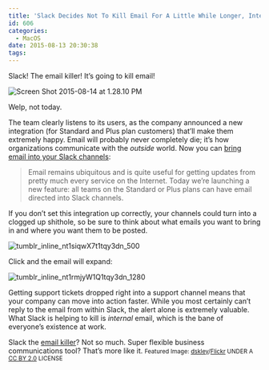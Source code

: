 ```yaml
---
title: 'Slack Decides Not To Kill Email For A Little While Longer, Integrates It Instead'
id: 606
categories:
  - MacOS
date: 2015-08-13 20:30:38
tags:
---
```


<div readability="13">

Slack! The email killer! It’s going to kill email!

![Screen Shot 2015-08-14 at 1.28.10 PM](http://www.pavlov.im/wp-content/uploads/images/wppipes/2015-08/16462a5393.png)

Welp, not today.

The team clearly listens to its users, as the company announced a new integration (for Standard and Plus plan customers) that’ll make them extremely happy. Email will probably never completely die; it’s how organizations communicate with the _outside_ world. Now you can [bring email into your Slack channels](http://slackhq.com/post/126629257535/email):
> Email remains ubiquitous and is quite useful for getting updates from pretty much every service on the Internet. Today we’re launching a new feature: all teams on the Standard or Plus plans can have email directed into Slack channels.

If you don’t set this integration up correctly, your channels could turn into a clogged up shithole, so be sure to think about what emails you want to bring in and where you want them to be posted.

<div>
<div/></div>

![tumblr_inline_nt1siqwX7t1tqy3dn_500](http://www.pavlov.im/wp-content/uploads/images/wppipes/2015-08/1a18acf8a7.png)

Click and the email will expand:

![tumblr_inline_nt1rmjyW1Q1tqy3dn_1280](http://www.pavlov.im/wp-content/uploads/images/wppipes/2015-08/f11c543e0b.png)

Getting support tickets dropped right into a support channel means that your company can move into action faster. While you most certainly can’t reply to the email from within Slack, the alert alone is extremely valuable. What Slack is helping to kill is _internal_ email, which is the bane of everyone’s existence at work.

Slack the [email killer](http://www.nytimes.com/2015/03/12/technology/slack-the-office-messaging-app-that-may-finally-sink-email.html?_r=0)? Not so much. Super flexible business communications tool? That’s more like it.
<small>Featured Image: [dskley](https://www.flickr.com/photos/dskley/15741576451/in/photolist-pZ2Gfx-55McrW-55McqL-65iKhd-7jRFdt-56L62t-8e9Q2g-m45bz-cgypa5-5QPQ6o-djMJJm-4jo3sr-8fs4tQ-fxDxER-dHo3mh-796MrS-69TGPE-55GZVX-8rtCTW-dQEgYk-9a6qbz-pTvhba-pTPmsm-8xpUJ-8vsa2z-6oM8v-5YiZh5-tokn5N-37HDRY-4dwxBg-7ieF9K-8hoq2K-5Rqu3V-bvGdro-6apFK7-o7wEN-8o3Bbb-6MmXWr-7fnon2-5qUo9K-9cL1nB-4jz83R-8pav4-kjq9u-8dycB-8edbfb-7tCRy2-8e97x6-9nsVFd-5h66iY)/[Flickr](https://www.flickr.com/) UNDER A [CC BY 2.0](http://creativecommons.org/licenses/by/2.0/) LICENSE</small></div>
